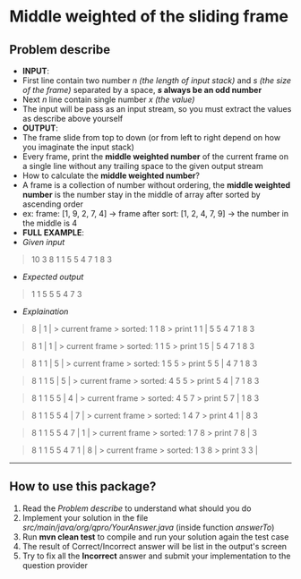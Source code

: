 
# Middle weighted of the sliding frame
## Problem describe
- **INPUT**:
- First line contain two number *n (the length of input stack)* and *s (the size of the frame)* separated by a space, ***s* always be an odd number**
- Next *n* line contain single number *x (the value)*
- The input will be pass as an input stream, so you must extract the values as describe above yourself
- **OUTPUT**:
- The frame slide from top to down (or from left to right depend on how you imaginate the input stack)
- Every frame, print the **middle weighted number** of the current frame on a single line without any trailing space to the given output stream
- How to calculate the **middle weighted number**?
- A frame is a collection of number without ordering, the **middle weighted number** is the number stay in the middle of array after sorted by ascending order
- ex: frame: [1, 9, 2, 7, 4] -> frame after sort: [1, 2, 4, 7, 9] -> the number in the middle is 4
- **FULL EXAMPLE**:
- *Given input*
> 10 3
> 8
> 1
> 1
> 5
> 5
> 4
> 7
> 1
> 8
> 3
- *Expected output*
> 1
> 1
> 5
> 5
> 5
> 4
> 7
> 3
- *Explaination*
> 8 |
> 1 | > current frame > sorted: 1 1 8 > print 1
> 1 |
> 5
> 5
> 4
> 7
> 1
> 8
> 3

> 8
> 1 |
> 1 | > current frame > sorted: 1 1 5 > print 1
> 5 |
> 5
> 4
> 7
> 1
> 8
> 3

> 8
> 1
> 1 |
> 5 | > current frame > sorted: 1 5 5 > print 5
> 5 |
> 4
> 7
> 1
> 8
> 3

> 8
> 1
> 1
> 5 |
> 5 | > current frame > sorted: 4 5 5 > print 5
> 4 |
> 7
> 1
> 8
> 3

> 8
> 1
> 1
> 5
> 5 |
> 4 | > current frame > sorted: 4 5 7 > print 5
> 7 |
> 1
> 8
> 3

> 8
> 1
> 1
> 5
> 5
> 4 |
> 7 | > current frame > sorted: 1 4 7 > print 4
> 1 |
> 8
> 3

> 8
> 1
> 1
> 5
> 5
> 4
> 7 |
> 1 | > current frame > sorted: 1 7 8 > print 7
> 8 |
> 3

> 8
> 1
> 1
> 5
> 5
> 4
> 7
> 1 |
> 8 | > current frame > sorted: 1 3 8 > print 3
> 3 |

---
## How to use this package?
1. Read the *Problem describe* to understand what should you do
2. Implement your solution in the file *src/main/java/org/qpro/YourAnswer.java* (inside function *answerTo*)
3. Run **mvn clean test** to compile and run your solution again the test case
4. The result of Correct/Incorrect answer will be list in the output's screen
5. Try to fix all the **Incorrect** answer and submit your implementation to the question provider

